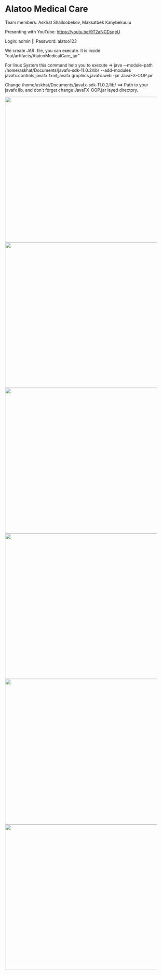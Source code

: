 # Alatoo Medical Care
Team members: Askhat Shailoobekov, Maksatbek Kanybekuulu

Presenting with YouTube: https://youtu.be/9T2aNCDsqeU

Login: admin || Password: alatoo123

We create JAR. file, you can execute. It is inside "out/artifacts/AlatooMedicalCare_jar"

For linux System this command help you to execute => java --module-path /home/askhat/Documents/javafx-sdk-11.0.2/lib/ --add-modules javafx.controls,javafx.fxml,javafx.graphics,javafx.web -jar JavaFX-OOP.jar

Change /home/askhat/Documents/javafx-sdk-11.0.2/lib/ ==> Path to your javafx lib. and don't forget change JavaFX-OOP.jar layed directory. 

<img src="https://user-images.githubusercontent.com/49748480/103016470-46b53f80-456c-11eb-999c-e30803216d8b.png" width="720" height="480" />

<img src="https://user-images.githubusercontent.com/49748480/103016507-5896e280-456c-11eb-82b6-7ad9b47d8226.png" width="885" height="480" />

<img src="https://user-images.githubusercontent.com/49748480/103016541-651b3b00-456c-11eb-8af6-58e279280286.png" width="885" height="480" />

<img src="https://user-images.githubusercontent.com/49748480/103016555-6b111c00-456c-11eb-8223-da0a66675172.png" width="885" height="480" />

<img src="https://user-images.githubusercontent.com/49748480/103016576-749a8400-456c-11eb-995f-2ba192922dba.png" width="885" height="480" />

<img src="https://user-images.githubusercontent.com/49748480/103016582-78c6a180-456c-11eb-8a09-3c4cdc09a2f7.png" width="885" height="480" />

